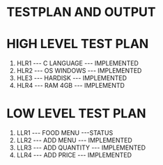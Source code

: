 # TESTPLAN AND OUTPUT

# HIGH LEVEL TEST PLAN
1) HLR1 --- C LANGUAGE --- IMPLEMENTED
2) HLR2 --- OS WINDOWS --- IMPLEMENTED
3) HLE3 --- HARDISK --- IMPLEMENTED
4) HLR4 --- RAM 4GB --- IMPLEMENTD

# LOW LEVEL TEST PLAN
1) LLR1 --- FOOD MENU ---STATUS
2) LLR2 --- ADD MENU --- IMPLEMENTED
3) LLR3 --- ADD QUANTITY --- IMPLEMENTED
4) LLR4 --- ADD PRICE --- IMPLEMENTED
